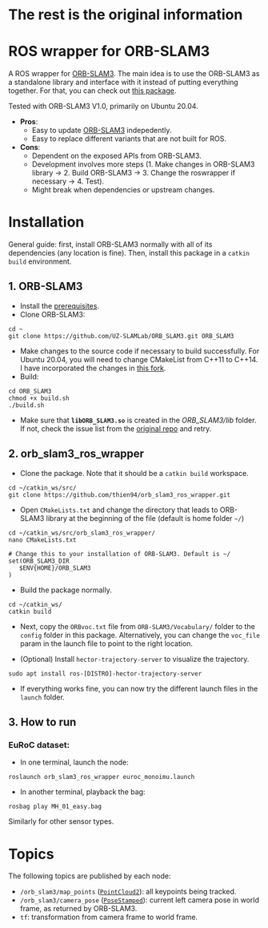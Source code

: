 # The rest is the original information

# ROS wrapper for ORB-SLAM3

A ROS wrapper for [ORB-SLAM3](https://github.com/UZ-SLAMLab/ORB_SLAM3). The main idea is to use the ORB-SLAM3 as a standalone library and interface with it instead of putting everything together. For that, you can check out [this package](https://github.com/thien94/orb_slam_3_ros).

Tested with ORB-SLAM3 V1.0, primarily on Ubuntu 20.04.

- **Pros**:
  - Easy to update [ORB-SLAM3](https://github.com/UZ-SLAMLab/ORB_SLAM3#orb-slam3) indepedently.
  - Easy to replace different variants that are not built for ROS.
- **Cons**:
  - Dependent on the exposed APIs from ORB-SLAM3.
  - Development involves more steps (1. Make changes in ORB-SLAM3 library -> 2. Build ORB-SLAM3 -> 3. Change the roswrapper if necessary -> 4. Test).
  - Might break when dependencies or upstream changes.


# Installation

General guide: first, install ORB-SLAM3 normally with all of its dependencies (any location is fine). Then, install this package in a ```catkin build``` environment.

## 1. ORB-SLAM3

- Install the [prerequisites](https://github.com/UZ-SLAMLab/ORB_SLAM3#2-prerequisites).
- Clone ORB-SLAM3:
```
cd ~
git clone https://github.com/UZ-SLAMLab/ORB_SLAM3.git ORB_SLAM3
```
- Make changes to the source code if necessary to build successfully. For Ubuntu 20.04, you will need to change CMakeList from C++11 to C++14. I have incorporated the changes in [this fork](
https://github.com/thien94/ORB_SLAM3).
- Build:
```
cd ORB_SLAM3
chmod +x build.sh
./build.sh
```
- Make sure that **`libORB_SLAM3.so`** is created in the *ORB_SLAM3/lib* folder. If not, check the issue list from the [original repo](https://github.com/UZ-SLAMLab/ORB_SLAM3/issues) and retry.

## 2. orb_slam3_ros_wrapper

- Clone the package. Note that it should be a `catkin build` workspace.
```
cd ~/catkin_ws/src/
git clone https://github.com/thien94/orb_slam3_ros_wrapper.git
```

- Open `CMakeLists.txt` and change the directory that leads to ORB-SLAM3 library at the beginning of the file (default is home folder `~/`)
```
cd ~/catkin_ws/src/orb_slam3_ros_wrapper/
nano CMakeLists.txt

# Change this to your installation of ORB-SLAM3. Default is ~/
set(ORB_SLAM3_DIR
   $ENV{HOME}/ORB_SLAM3
)
```

- Build the package normally.
```
cd ~/catkin_ws/
catkin build
```

- Next, copy the `ORBvoc.txt` file from `ORB-SLAM3/Vocabulary/` folder to the `config` folder in this package. Alternatively, you can change the `voc_file` param in the launch file to point to the right location.

- (Optional) Install `hector-trajectory-server` to visualize the trajectory.
```
sudo apt install ros-[DISTRO]-hector-trajectory-server
```

- If everything works fine, you can now try the different launch files in the `launch` folder.

## 3. How to run

### EuRoC dataset:

- In one terminal, launch the node:
```
roslaunch orb_slam3_ros_wrapper euroc_monoimu.launch
```
- In another terminal, playback the bag:
```
rosbag play MH_01_easy.bag
```
Similarly for other sensor types.

# Topics
The following topics are published by each node:
- `/orb_slam3/map_points` ([`PointCloud2`](http://docs.ros.org/en/melodic/api/sensor_msgs/html/msg/PointCloud2.html)): all keypoints being tracked.
- `/orb_slam3/camera_pose` ([`PoseStamped`](http://docs.ros.org/en/melodic/api/geometry_msgs/html/msg/PoseStamped.html)): current left camera pose in world frame, as returned by ORB-SLAM3.
- `tf`: transformation from camera frame to world frame.
